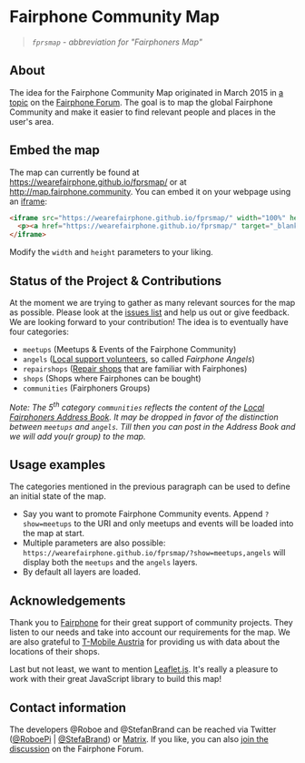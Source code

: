 # Fairphone Community Map
>_`fprsmap` - abbreviation for "Fairphoners Map"_

## About
The idea for the Fairphone Community Map originated in March 2015 in [a topic][1] on the [Fairphone Forum][2]. The goal is to map the global Fairphone Community and make it easier to find relevant people and places in the user's area.

## Embed the map
The map can currently be found at https://wearefairphone.github.io/fprsmap/ or at http://map.fairphone.community. You can embed it on your webpage using an [iframe][3]:

```html
<iframe src="https://wearefairphone.github.io/fprsmap/" width="100%" height="400" allowfullscreen="true" frameborder="0">
  <p><a href="https://wearefairphone.github.io/fprsmap/" target="_blank">See the Fairphone Community Map!</a></p>
</iframe>
```
Modify the `width` and `height` parameters to your liking.

## Status of the Project & Contributions
At the moment we are trying to gather as many relevant sources for the map as possible. Please look at the [issues list][4] and help us out or give feedback. We are looking forward to your contribution! The idea is to eventually have four categories:

- `meetups` (Meetups & Events of the Fairphone Community)
- `angels` ([Local support volunteers][11], so called _Fairphone Angels_)
- `repairshops` ([Repair shops][14] that are familiar with Fairphones)
- `shops` (Shops where Fairphones can be bought)
- `communities` (Fairphoners Groups)

*Note: The 5<sup>th</sup> category `communities` reflects the content of the [Local Fairphoners Address Book][10]. It may be dropped in favor of the distinction between `meetups` and `angels`. Till then you can post in the Address Book and we will add you(r group) to the map.*

## Usage examples
The categories mentioned in the previous paragraph can be used to define an initial state of the map.

- Say you want to promote Fairphone Community events. Append `?show=meetups` to the URI and only meetups and events will be loaded into the map at start.
- Multiple parameters are also possible: `https://wearefairphone.github.io/fprsmap/?show=meetups,angels` will display both the `meetups` and the `angels` layers.
- By default all layers are loaded.

## Acknowledgements
Thank you to [Fairphone][5] for their great support of community projects. They listen to our needs and take into account our requirements for the map. We are also grateful to [T-Mobile Austria][6] for providing us with data about the locations of their shops.

Last but not least, we want to mention [Leaflet.js][7]. It's really a pleasure to work with their great JavaScript library to build this map!

## Contact information
The developers @Roboe and @StefanBrand can be reached via Twitter ([@RoboePi][8] | [@StefaBrand][9]) or [Matrix][12]. If you like, you can also [join the discussion][13] on the Fairphone Forum.


[1]: https://forum.fairphone.com/t/do-you-know-an-open-source-alternative-to-embedded-maps/5088?u=stefan
[2]: https://forum.fairphone.com/
[3]: https://developer.mozilla.org/en-US/docs/Web/HTML/Element/iframe
[4]: https://github.com/WeAreFairphone/fprsmap/issues
[5]: https://fairphone.com
[6]: http://www.t-mobile.at/
[7]: http://leafletjs.com/
[8]: https://twitter.com/RoboePi
[9]: https://twitter.com/StefaBrand
[10]: https://forum.fairphone.com/t/local-fairphoners-address-book-fairphone-communities/3815?u=stefan
[11]: https://forum.fairphone.com/t/local-technical-support-by-community-members-mailing-lists-project-description/26193?u=stefan
[12]: https://chat.disroot.org/#/room/#fprsmap:disroot.org
[13]: https://forum.fairphone.com/t/fairphone-community-map/26553?u=stefan
[14]: https://forum.fairphone.com/t/pencil2-list-of-local-repair-shops-that-are-familiar-with-fairphones-by-city/19032?u=stefan
